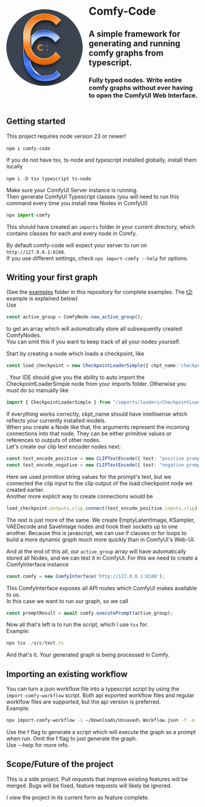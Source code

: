 

<div style="display:flex; justify-content:start; align-items:center; gap:16px;">
    <img src="processed-icon.png" alt="alt text" width="200"/> 
    <div>
    <h1>
        Comfy-Code
    </h1>
        <h2>
        A simple framework for generating and running comfy graphs from typescript.
    </h2>
    <h3>
        Fully typed nodes. Write entire comfy graphs without ever having to open the ComfyUI Web Interface. 
    </h3>
    </div>
</div>

## Getting started
This project requires node version 23 or newer!  

`npm i comfy-code`  

If you do not have tsx, ts-node and typescript installed globally, install them locally  

`npm i -D tsx typescript ts-node`

Make sure your ComfyUI Server instance is running.  
Then generate ComfyUI Typescript classes (you will need to run this command every time you install new Nodes in ComfyUI)  

```typescript
npx import-comfy
```

This should have created an `imports` folder in your current directory, which contains classes for each and every node in Comfy.  

By default comfy-code will expect your server to run on `http://127.0.0.1:8188`.  
If you use different settings, check `npx import-comfy --help` for options.



## Writing your first graph

(See the [examples](examples) folder in this repository for complete examples. The [t2i](examples/t2i.graph.ts) example is explained below)  
Use 

```typescript
const active_group = ComfyNode.new_active_group();
```

to get an array which will automatically store all subsequently created ComfyNodes.  
You can omit this if you want to keep track of all your nodes yourself.  

Start by creating a node which loads a checkpoint, like 

```typescript
const load_checkpoint = new CheckpointLoaderSimple({ ckpt_name:'checkpoint-name' });
```

. Your IDE should give you the ability to auto import the CheckpointLoaderSimple node from your imports folder. Otherwise you must do so manually like  
```typescript
import { CheckpointLoaderSimple } from "/imports/loaders/CheckpointLoaderSimple";
```

If everything works correctly, ckpt_name should have intellisense which reflects your currently installed models.  
When you create a Node like that, the arguments represent the incoming connections into that node. They can be either primitive values or references to outputs of other nodes.  
Let's create our clip text encoder nodes next:  

```typescript
const text_encode_positive = new CLIPTextEncode({ text: "positive prompt", clip: load_checkpoint.outputs.CLIP });
const text_encode_negative = new CLIPTextEncode({ text: "negative prompt", clip: load_checkpoint.outputs.CLIP });
```

Here we used primitive string values for the prompt's text, but we connected the clip input to the clip output of the load checkpoint node we created earlier.  
Another more explicit way to create connections would be 

```typescript 
load_checkpoint.outputs.clip.connect(text_encode_positive.inputs.clip);
``` 

The rest is just more of the same. We create EmptyLatentImage, KSampler, VAEDecode and SaveImage nodes and hook their sockets up to one another. Because this is javascript, we can use if clauses or for loops to build a more dynamic graph much more quickly than in ComfyUI's Web-UI.  

And at the end of this all, our `active_group` array will have automatically stored all Nodes, and we can test it in ComfyUI.
For this we need to create a ComfyInterface instance

```typescript
const comfy = new ComfyInterface('http://127.0.0.1:8188');
```

This ComfyInterface exposes all API routes which ComfyUI makes available to us.  
In this case we want to run our graph, so we call

```typescript
const promptResult = await comfy.executePrompt(active_group);
```

Now all that's left is to run the script, which I use `tsx` for.  
Example:  
```typescript
npx tsx ./src/test.ts
```

And that's it. Your generated graph is being processed in Comfy.

## Importing an existing workflow

You can turn a json workflow file into a typescript script by using the `import-comfy-workflow` script. Both api exported workflow files and regular workflow files are supported, but the api version is preferred.  
Example:  

```bash
npx import-comfy-workflow -i ~/Downloads/Unsaved\ Workflow.json -f -o ./test/workflows/workflow.ts
```

Use the f flag to generate a script which will execute the graph as a prompt when run. Omit the f flag to just generate the graph.  
Use --help for more info.  

## Scope/Future of the project  
This is a side project. Pull requests that improve existing features will be merged. Bugs will be fixed, feature requests will likely be ignored.

I view the project in its current form as feature complete.
